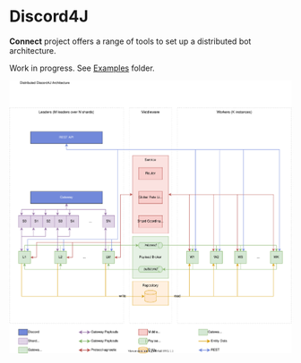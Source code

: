 # Discord4J

**Connect** project offers a range of tools to set up a distributed bot architecture.

Work in progress. See [Examples](https://github.com/Discord4J/connect/tree/master/examples/src/main/java/discord4j/connect) folder.

![](https://github.com/Discord4J/connect/blob/master/distributed-discord4j-bot.svg)

